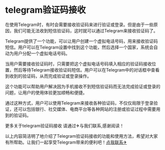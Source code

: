 # telegram验证码接收

在使用Telegram时，有时会需要接收验证码来进行验证或登录。但是由于一些原因，我们可能无法收到短信验证码，这时就可以通过Telegram来接收验证码了。

Telegram提供了一个功能，可以让用户创建一个虚拟电话号码，用来接收验证码短信。用户可以在Telegram设置中找到这个功能，然后选择一个国家，系统会自动为用户分配一个虚拟电话号码。

当用户需要接收验证码时，只需要把这个虚拟电话号码填入相应的验证码接收位置，然后等待Telegram接收验证码短信。用户可以在Telegram中的对话框中查看到收到的验证码，从而完成验证或登录操作。

这个功能可以帮助用户解决因为手机接收不到短信验证码而无法完成验证或登录的问题，让用户的使用体验更加顺畅和便捷。

通过这种方式，用户可以使用Telegram来接收各种验证码，不仅仅局限于登录验证，还可以包括银行、社交媒体、电商平台等各种网站的注册或验证过程中需要用到的验证码。

更多关于telegram验证码接收 请通过✈与我们联系,感谢阅读！

以上内容简洁明了地介绍了Telegram验证码接收的功能和使用方法，希望对大家有所帮助。让我们一起享受Telegram带来的便利吧！[点我联系✈](https://plus.G208.com)